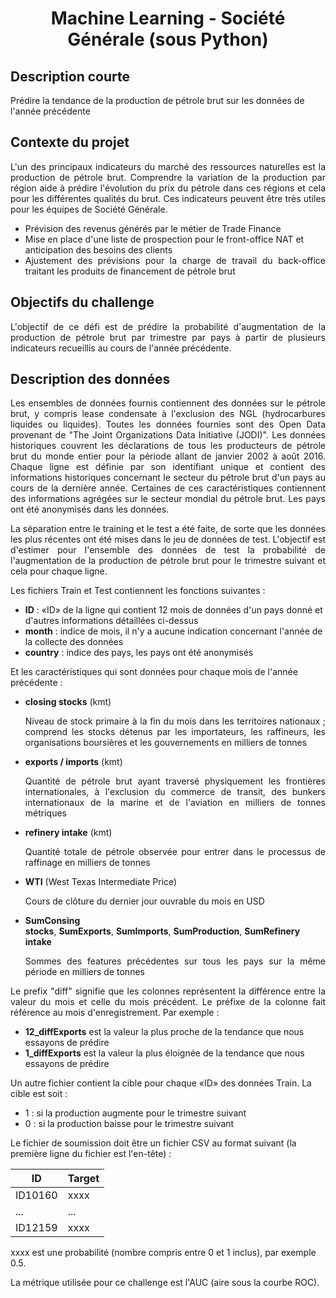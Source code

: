 <h1 align="center">Machine Learning - Société Générale (sous Python)</h1>

## Description courte

Prédire la tendance de la production de pétrole brut sur les données de l'année précédente

## Contexte du projet

<p align="justify">L'un des principaux indicateurs du marché des ressources naturelles est la production de pétrole brut. Comprendre la variation de la production par région aide à prédire l'évolution du prix du pétrole dans ces régions et cela pour les différentes qualités du brut. Ces indicateurs peuvent être très utiles pour les équipes de Société Générale.</p>

* Prévision des revenus générés par le métier de Trade Finance 
* Mise en place d'une liste de prospection pour le front-office NAT et anticipation des besoins des clients
* <div align="justify">Ajustement des prévisions pour la charge de travail du back-office traitant les produits de financement de pétrole brut</div>

## Objectifs du challenge

<p align="justify">L'objectif de ce défi est de prédire la probabilité d'augmentation de la production de pétrole brut par trimestre par pays à partir de plusieurs indicateurs recueillis au cours de l'année précédente.</p>

## Description des données

<p align="justify">Les ensembles de données fournis contiennent des données sur le pétrole brut, y compris lease condensate à l'exclusion des NGL (hydrocarbures liquides ou liquides). Toutes les données fournies sont des Open Data provenant de "The Joint Organizations Data Initiative (JODI)". Les données historiques couvrent les déclarations de tous les producteurs de pétrole brut du monde entier pour la période allant de janvier 2002 à août 2016. Chaque ligne est définie par son identifiant unique et contient des informations historiques concernant le secteur du pétrole brut d'un pays au cours de la dernière année. Certaines de ces caractéristiques contiennent des informations agrégées sur le secteur mondial du pétrole brut. Les pays ont été anonymisés dans les données.</p>
  
<p align="justify">La séparation entre le training et le test a été faite, de sorte que les données les plus récentes ont été mises dans le jeu de données de test. L'objectif est d'estimer pour l'ensemble des données de test la probabilité de l'augmentation de la production de pétrole brut pour le trimestre suivant et cela pour chaque ligne.</p>
  
Les fichiers Train et Test contiennent les fonctions suivantes :

* **ID** : «ID» de la ligne qui contient 12 mois de données d'un pays donné et d'autres informations détaillées ci-dessus
* **month** : indice de mois, il n'y a aucune indication concernant l'année de la collecte des données
* **country** : indice des pays, les pays ont été anonymisés

Et les caractéristiques qui sont données pour chaque mois de l'année précédente :

* **closing stocks** (kmt) <div align="justify"> Niveau de stock primaire à la fin du mois dans les territoires nationaux ; comprend les stocks détenus par les importateurs, les raffineurs, les organisations boursières et les gouvernements en milliers de tonnes</div>

* **exports / imports** (kmt) <div align="justify"> Quantité de pétrole brut ayant traversé physiquement les frontières internationales, à l'exclusion du commerce de transit, des bunkers internationaux de la marine et de l'aviation en milliers de tonnes métriques</div>

* **refinery intake** (kmt) <div align="justify"> Quantité totale de pétrole observée pour entrer dans le processus de raffinage en milliers de tonnes</div>

* **WTI** (West Texas Intermediate Price) <div align="justify"> Cours de clôture du dernier jour ouvrable du mois en USD

* **SumConsing stocks**, **SumExports**, **SumImports**, **SumProduction**, **SumRefinery intake** <div align="justify"> Sommes des features précédentes sur tous les pays sur la même période en milliers de tonnes</div>

<p align="justify">Le prefix "diff" signifie que les colonnes représentent la différence entre la valeur du mois et celle du mois précédent. Le préfixe de la colonne fait référence au mois d'enregistrement. Par exemple :</p>

* **12_diffExports** est la valeur la plus proche de la tendance que nous essayons de prédire
* **1_diffExports** est la valeur la plus éloignée de la tendance que nous essayons de prédire

Un autre fichier contient la cible pour chaque «ID» des données Train. La cible est soit :

* 1 : si la production augmente pour le trimestre suivant
* 0 : si la production baisse pour le trimestre suivant

Le fichier de soumission doit être un fichier CSV au format suivant (la première ligne du fichier est l'en-tête) :

**ID**        | **Target**
------------- | -------------
ID10160       | xxxx
...           | ...
ID12159       | xxxx

xxxx est une probabilité (nombre compris entre 0 et 1 inclus), par exemple 0.5.

La métrique utilisée pour ce challenge est l'AUC (aire sous la courbe ROC).

